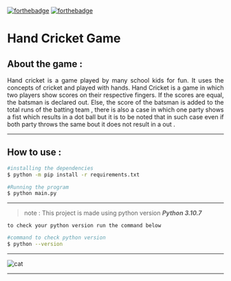 [![forthebadge](https://forthebadge.com/images/badges/made-with-python.svg)](https://forthebadge.com)
[![forthebadge](https://forthebadge.com/images/badges/contains-cat-gifs.svg)](https://forthebadge.com)

# Hand Cricket Game
## About the game :
<div align ="justify">
 Hand cricket is a game played by many school kids for fun. It uses the concepts of cricket and played with hands. Hand Cricket is a game in which two players show scores on their respective fingers. If the scores are equal, the batsman is declared out. Else, the score of the batsman is added to the total runs of the batting team , there is also a case in which one party shows a fist which results in a dot ball but it is to be noted that in such case even if both party throws the same bout it does not result in a out .
</div>

---
## How to use :
```bash
#installing the dependencies
$ python -m pip install -r requirements.txt 

#Running the program
$ python main.py
```
---

> note : This project is made using python version ***Python 3.10.7***

`
to check your python version run the command below 
`
```bash
#command to check python version
$ python --version
```
----

![cat](https://media.giphy.com/media/ovHlQnHMZgVu9XRJfX/giphy.gif)

---
<img src="https://64.media.tumblr.com/473e088055e8da741cd2df8f82b2a0a5/tumblr_nbhpj8xMGy1qg6rkio1_1280.gifv" alt="">